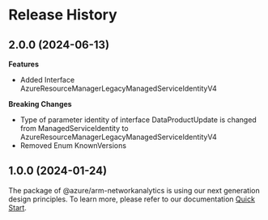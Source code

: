 # Release History
    
## 2.0.0 (2024-06-13)
    
**Features**

  - Added Interface AzureResourceManagerLegacyManagedServiceIdentityV4

**Breaking Changes**

  - Type of parameter identity of interface DataProductUpdate is changed from ManagedServiceIdentity to AzureResourceManagerLegacyManagedServiceIdentityV4
  - Removed Enum KnownVersions
    
    
## 1.0.0 (2024-01-24)

The package of @azure/arm-networkanalytics is using our next generation design principles. To learn more, please refer to our documentation [Quick Start](https://aka.ms/azsdk/js/mgmt/quickstart).
